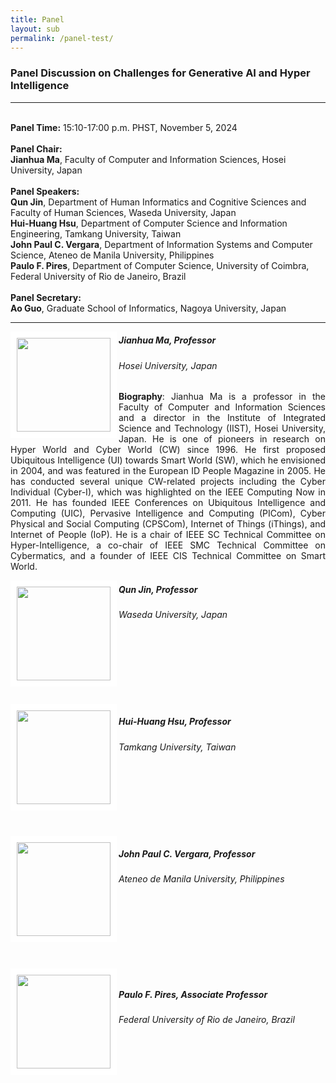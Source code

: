 ```yaml
---
title: Panel
layout: sub
permalink: /panel-test/
--- 
```


<h3>Panel Discussion on Challenges for Generative AI and Hyper Intelligence</h3>
<hr/>
<br/><b>Panel Time:</b> 15:10-17:00 p.m. PHST, November 5, 2024
<br/> <br/><b>Panel Chair: </b>
<br/><b>Jianhua Ma</b>, Faculty of Computer and Information Sciences, Hosei University, Japan
<br/><br/><b>Panel Speakers: </b>
<br/><b>Qun Jin</b>, Department of Human Informatics and Cognitive Sciences and Faculty of Human Sciences, Waseda University, Japan
<br/><b>Hui-Huang Hsu</b>, Department of Computer Science and Information Engineering, Tamkang University, Taiwan
<br/><b>John Paul C. Vergara</b>, Department of Information Systems and Computer Science, Ateneo de Manila University, Philippines
<br/><b>Paulo F. Pires</b>, Department of Computer Science, University of Coimbra, Federal University of Rio de Janeiro, Brazil
<br/><br/><b>Panel Secretary: </b>
<br/><b>Ao Guo</b>, Graduate School of Informatics, Nagoya University, Japan
<br/>

<hr/>

<img src="/2024/assets/images/panel_speaker/jianhua_ma.jpg" align="left" style="border:10px solid white" width="150">
<h5><b>Jianhua Ma, Professor</b></h5>
<h6>Hosei University, Japan</h6>
<p style="text-align: justify;">
 <b>Biography</b>: Jianhua Ma is a professor in the Faculty of Computer and Information Sciences and a director in the Institute of Integrated Science and Technology (IIST), Hosei University, Japan. He is one of pioneers in research on Hyper World and Cyber World (CW) since 1996. He first proposed Ubiquitous Intelligence (UI) towards Smart World (SW), which he envisioned in 2004, and was featured in the European ID People Magazine in 2005. He has conducted several unique CW-related projects including the Cyber Individual (Cyber-I), which was highlighted on the IEEE Computing Now in 2011. He has founded IEEE Conferences on Ubiquitous Intelligence and Computing (UIC), Pervasive Intelligence and Computing (PICom), Cyber Physical and Social Computing (CPSCom), Internet of Things (iThings), and Internet of People (IoP). He is a chair of IEEE SC Technical Committee on Hyper-Intelligence, a co-chair of IEEE SMC Technical Committee on Cybermatics, and a founder of IEEE CIS Technical Committee on Smart World.
 </p>
 
 <img src="/2024/assets/images/panel_speaker/qun_jin.jpeg" align="left" style="border:10px solid white" width="150">
<h5><b>Qun Jin, Professor</b></h5>
<h6>Waseda University, Japan</h6>
 <p>
<br/>
<br/>
<br/>
<br/>
<br/>
<br/>
 <img src="/2024/assets/images/panel_speaker/hui-huang_hsu.jpg" align="left" style="border:10px solid white" width="150">
<h5><b>Hui-Huang Hsu, Professor</b></h5>
<h6>Tamkang University, Taiwan</h6>
 <p>
<br/>
<br/>
<br/>
<br/>
<br/>
<br/>
<img src="/2024/assets/images/panel_speaker/john_vergara.jpg" align="left" style="border:10px solid white" width="150">
<h5><b>John Paul C. Vergara, Professor</b></h5>
<h6>Ateneo de Manila University, Philippines <h6>
<p>
<br/>
<br/>
<br/>
<br/>
<br/>
<br/>
<img src="/2024/assets/images/panel_speaker/paulo_pires.jpg" align="left" style="border:10px solid white" width="150">
<h5><b>Paulo F. Pires, Associate Professor</b></h5>
<h6>Federal University of Rio de Janeiro, Brazil</h6>
 <p>
<br/>
<br/>
<br/>
<br/>
<br/>
<br/>